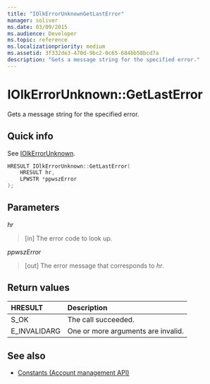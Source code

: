 ```yaml
---
title: "IOlkErrorUnknownGetLastError"
manager: soliver
ms.date: 03/09/2015
ms.audience: Developer
ms.topic: reference
ms.localizationpriority: medium
ms.assetid: 3f332de3-470d-9bc2-0c65-684bb58bcd7a
description: "Gets a message string for the specified error."
---
```


# IOlkErrorUnknown::GetLastError

Gets a message string for the specified error. 
  
## Quick info

See [IOlkErrorUnknown](iolkerrorunknown.md).
  
```cpp
HRESULT IOlkErrorUnknown::GetLastError(  
    HRESULT hr, 
    LPWSTR *ppwszError 
); 

```

## Parameters

_hr_
  
> [in] The error code to look up.

_ppwszError_
  
> [out] The error message that corresponds to *hr*.

## Return values

|**HRESULT**|**Description**|
|:-----|:-----|
|S_OK  <br/> |The call succeeded. |
|E_INVALIDARG  <br/> |One or more arguments are invalid. |

## See also

- [Constants (Account management API)](constants-account-management-api.md)
